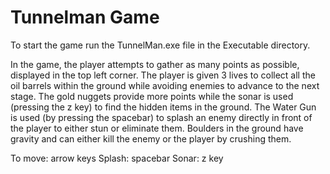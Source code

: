 <h1>Tunnelman Game</h1>

To start the game run the TunnelMan.exe file in the Executable directory.

In the game, the player attempts to gather as many points as possible, displayed in the top left corner. 
The player is given 3 lives to collect all the oil barrels within the ground while avoiding enemies to advance to the next stage. 
The gold nuggets provide more points while the sonar is used (pressing the z key) to find the hidden items in the ground. The Water Gun
is used (by pressing the spacebar) to splash an enemy directly in front of the player to either stun or eliminate them. Boulders in the ground
have gravity and can either kill the enemy or the player by crushing them.  

To move: arrow keys
Splash: spacebar
Sonar: z key


